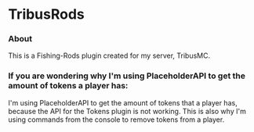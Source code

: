 # TribusRods
### About
This is a Fishing-Rods plugin created for my server, TribusMC.
### If you are wondering why I'm using PlaceholderAPI to get the amount of tokens a player has:
I'm using PlaceholderAPI to get the amount of tokens that a player has, because the API for the Tokens plugin is not working. This is also why I'm using commands from the console to remove tokens from a player.
